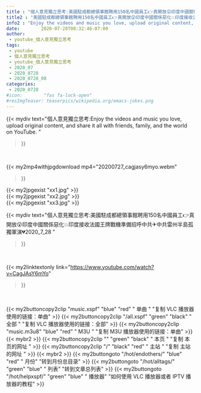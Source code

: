 ```yaml
---
title : "個人意見獨立思考:美國駐成都總領事館聘用150名中國員工👉真開放😲印度中國關係惡化💥印度接收法國王牌戰機準備招呼中共✈中共雷州半島孤獨軍演💔2020_7_28 "
title2 : "美國駐成都總領事館聘用150名中國員工👉真開放😲印度中國關係惡化💥印度接收法國王牌戰機準備招呼中共✈中共雷州半島孤獨軍演💔2020_7_28 "
info2 : "Enjoy the videos and music you love, upload original content, and share it all with friends, family, and the world on YouTube. "
date:        2020-07-28T08:32:46-07:00
author:
 - youtube_個人意見獨立思考
tags:
 - youtube
 - 個人意見獨立思考
 - youtube_個人意見獨立思考
 - 2020_07
 - 2020_0728
 - 2020_0728_08
categories:
 - 2020_0728
#icon:        "fas fa-lock-open"
#resImgTeaser: teaserpics/wikipedia.org/emacs-jokes.png
---
```


{{< mydiv text="個人意見獨立思考:Enjoy the videos and music you love, upload original content, and share it all with friends, family, and the world on YouTube. "
>}}
<br>


{{< my2mp4withjpgdownload mp4="20200727_cagjasy6myo.webm"
>}}

{{< my2jpgexist "xx1.jpg" >}}<br>
{{< my2jpgexist "xx2.jpg" >}}<br>
{{< my2jpgexist "xx3.jpg" >}}<br>



{{< mydiv text="個人意見獨立思考:美國駐成都總領事館聘用150名中國員工👉真開放😲印度中國關係惡化💥印度接收法國王牌戰機準備招呼中共✈中共雷州半島孤獨軍演💔2020_7_28 "
>}}
<br>

{{< my2linktextonly link="https://www.youtube.com/watch?v=CagJAsY6mYo"
>}}


<br>

{{< my2buttoncopy2clip "music.xspf"        "blue"   "red"    " 单曲 "  "复制 VLC 播放器使用的链接：单曲" >}} {{< my2buttoncopy2clip "/all.xspf"         "green"  "black"  " 全部 "  "复制 VLC 播放器使用的链接：全部" >}} {{< my2buttoncopy2clip "music.m3u8"        "blue"   "red"    " M3U  "    "复制 M3U 播放器使用的链接：单曲" >}} {{< mybr2 >}} {{< my2buttoncopy2clip ""                  "green"  "black"  " 本页 "    "复制 本页的网址 " >}} {{< my2buttoncopy2clip "/"                 "black"  "red"    " 主站 "    "复制 主站的网址 " >}} {{< mybr2 >}} {{< my2buttongoto      "/hot/endothers/"   "blue"   "red"    " 月份"   "转到月份总目录" >}} {{< my2buttongoto      "/hot/alltags/"     "green"  "blue"   " 列表"   "转到文章总列表" >}} {{< my2buttongoto      "/hot/helpxspf/"    "green"  "blue"   " 播放器" "如何使用 VLC 播放器或者 IPTV 播放器的教程" >}} 
